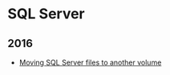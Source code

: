 SQL Server
==========

 2016
 ----
* [Moving SQL Server files to another volume](blog/2016/02/moving-sql-server-files-to-another-volume.md)
